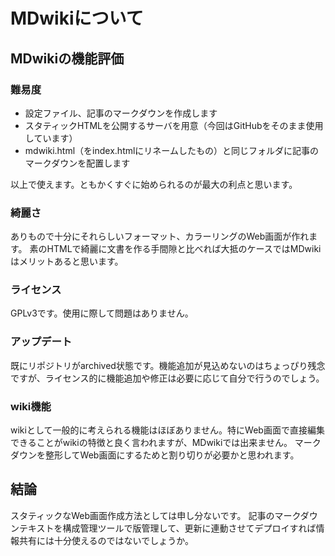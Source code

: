 # MDwikiについて

## MDwikiの機能評価

### 難易度
- 設定ファイル、記事のマークダウンを作成します
- スタティックHTMLを公開するサーバを用意（今回はGitHubをそのまま使用しています）
- mdwiki.html（をindex.htmlにリネームしたもの）と同じフォルダに記事のマークダウンを配置します

以上で使えます。ともかくすぐに始められるのが最大の利点と思います。

### 綺麗さ
ありもので十分にそれらしいフォーマット、カラーリングのWeb画面が作れます。
素のHTMLで綺麗に文書を作る手間隙と比べれば大抵のケースではMDwikiはメリットあると思います。

### ライセンス
GPLv3です。使用に際して問題はありません。

### アップデート
既にリポジトリがarchived状態です。機能追加が見込めないのはちょっぴり残念ですが、ライセンス的に機能追加や修正は必要に応じて自分で行うのでしょう。

### wiki機能
wikiとして一般的に考えられる機能はほぼありません。特にWeb画面で直接編集できることがwikiの特徴と良く言われますが、MDwikiでは出来ません。
マークダウンを整形してWeb画面にするためと割り切りが必要かと思われます。

## 結論
スタティックなWeb画面作成方法としては申し分ないです。
記事のマークダウンテキストを構成管理ツールで版管理して、更新に連動させてデプロイすれば情報共有には十分使えるのではないでしょうか。
